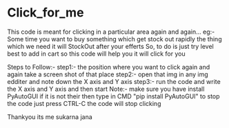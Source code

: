 # Click_for_me
This code is meant for clicking in a particular area again and again... eg:- Some time you want to buy something which get stock out rapidly the thing which we need it will StockOut after your efferts So, to do is just try level best to add in cart so this code will help you it will click for you

Steps to Follow:-
step1:- the position where you want to click again and again take a screen shot of that place
step2:- open that img in any img edditer and note down the X axis and Y axis 
step3:- run the code and write the X axis and Y axis and then start 
       Note:- make sure you have install PyAutoGUI if it is not their then type in CMD "pip install PyAutoGUI"
              to stop the code just press CTRL-C the code will stop clicking
              
Thankyou 
its me sukarna jana

